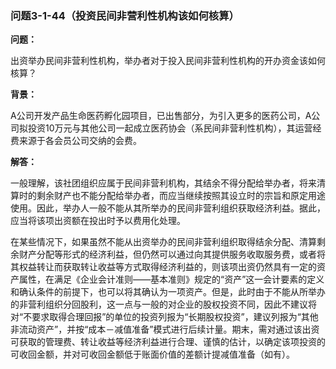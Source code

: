 ### 问题3-1-44（投资民间非营利性机构该如何核算）

**问题：**

出资举办民间非营利性机构，举办者对于投入民间非营利性机构的开办资金该如何核算？

**背景：**

A公司开发产品生命医药孵化园项目，已出售部分，为引入更多的医药公司，A公司拟投资10万元与其他公司一起成立医药协会（系民间非营利性机构），其运营经费来源于各会员公司交纳的会费。

**解答：**

一般理解，该社团组织应属于民间非营利机构，其结余不得分配给举办者，将来清算时的剩余财产也不能分配给举办者，而应当继续按照其设立时的宗旨和原定用途使用。因此，举办人一般不能从其所举办的民间非营利组织获取经济利益。据此，应当将该项出资额在投出时予以费用化处理。

在某些情况下，如果虽然不能从出资举办的民间非营利组织取得结余分配、清算剩余财产分配等形式的经济利益，但仍然可以通过向其提供服务收取服务费，或者将其权益转让而获取转让收益等方式取得经济利益的，则该项出资仍然具有一定的资产属性，在满足《企业会计准则——基本准则》规定的“资产”这一会计要素的定义和确认条件的前提下，也可以将其确认为一项资产。但是，此时由于不能从所举办的非营利组织分回股利，这一点与一般的对企业的股权投资不同，因此不建议将对“不要求取得合理回报”的单位的投资列报为“长期股权投资”，建议列报为“其他非流动资产”，并按“成本－减值准备”模式进行后续计量。期末，需对通过该出资可获取的管理费、转让收益等经济利益进行合理、谨慎的估计，以确定该项投资的可收回金额，并对可收回金额低于账面价值的差额计提减值准备（如有）。
